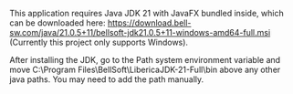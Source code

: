 This application requires Java JDK 21 with JavaFX bundled inside, which can be downloaded here: https://download.bell-sw.com/java/21.0.5+11/bellsoft-jdk21.0.5+11-windows-amd64-full.msi (Currently this project only supports Windows).

After installing the JDK, go to the Path system environment variable and move C:\Program Files\BellSoft\LibericaJDK-21-Full\bin above any other java paths. You may need to add the path manually.
